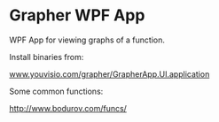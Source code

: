 Grapher WPF App
===============

WPF App for viewing graphs of a function.

Install binaries from:

www.youvisio.com/grapher/GrapherApp.UI.application

Some common functions:

http://www.bodurov.com/funcs/

